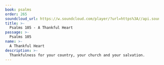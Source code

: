 ```yaml
---
book: psalms
order: 265
soundcloud_url: https://w.soundcloud.com/player/?url=https%3A//api.soundcloud.com/tracks/
title: >-
  Psalms 105 - A Thankful Heart
passage: >-
  Psalms 105
name: >-
  A Thankful Heart
description: >-
  Thankfulness for your country, your church and your salvation.
---
```


